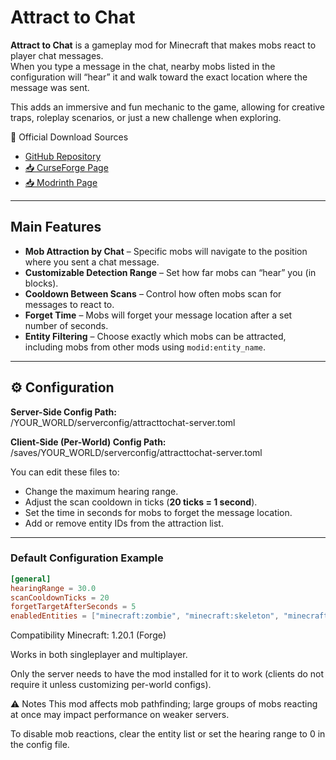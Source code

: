 # Attract to Chat

**Attract to Chat** is a gameplay mod for Minecraft that makes mobs react to player chat messages.  
When you type a message in the chat, nearby mobs listed in the configuration will “hear” it and walk toward the exact location where the message was sent.

This adds an immersive and fun mechanic to the game, allowing for creative traps, roleplay scenarios, or just a new challenge when exploring.

🔗 Official Download Sources

- [GitHub Repository](https://github.com/bielzinrx/Attract-To-Chat/)  
- [📥 CurseForge Page](https://www.curseforge.com/minecraft/mc-mods/attract-to-chat)
- [📥 Modrinth Page](https://modrinth.com/mod/attract-to-chat)
---

## Main Features

- **Mob Attraction by Chat** – Specific mobs will navigate to the position where you sent a chat message.  
- **Customizable Detection Range** – Set how far mobs can “hear” you (in blocks).  
- **Cooldown Between Scans** – Control how often mobs scan for messages to react to.  
- **Forget Time** – Mobs will forget your message location after a set number of seconds.  
- **Entity Filtering** – Choose exactly which mobs can be attracted, including mobs from other mods using `modid:entity_name`.

---

## ⚙️ Configuration

**Server-Side Config Path:**  
/YOUR_WORLD/serverconfig/attracttochat-server.toml

**Client-Side (Per-World) Config Path:**  
/saves/YOUR_WORLD/serverconfig/attracttochat-server.toml

You can edit these files to:
- Change the maximum hearing range.
- Adjust the scan cooldown in ticks (**20 ticks = 1 second**).
- Set the time in seconds for mobs to forget the message location.
- Add or remove entity IDs from the attraction list.

---

### Default Configuration Example
```toml
[general]
hearingRange = 30.0
scanCooldownTicks = 20
forgetTargetAfterSeconds = 5
enabledEntities = ["minecraft:zombie", "minecraft:skeleton", "minecraft:creeper"]
```
Compatibility
Minecraft: 1.20.1 (Forge)

Works in both singleplayer and multiplayer.

Only the server needs to have the mod installed for it to work (clients do not require it unless customizing per-world configs).

⚠️ Notes
This mod affects mob pathfinding; large groups of mobs reacting at once may impact performance on weaker servers.

To disable mob reactions, clear the entity list or set the hearing range to 0 in the config file.

